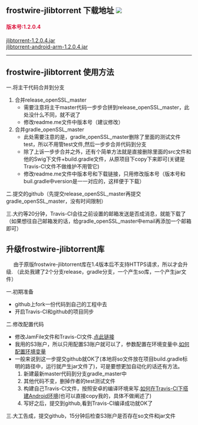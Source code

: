 <html>
	<head>
		<meta charset="utf-8" />
		<title></title>
	</head>
	<body>
		<h2>frostwire-jlibtorrent 下载地址 <img src="https://travis-ci.org/APKPure/frostwire-jlibtorrent.svg?branch=gradle_openSSL_master"></h2>
		<h4 style="color: crimson;">版本号:1.2.0.4</h4>
		<a href="https://s3-ap-southeast-1.amazonaws.com/apkpure-travis-ci/jar/jlibtorrent-1.2.0.4.jar" >jlibtorrent-1.2.0.4.jar</a>
		<br />
		<a href="https://s3-ap-southeast-1.amazonaws.com/apkpure-travis-ci/jar/jlibtorrent-android-arm-1.2.0.4.jar">jlibtorrent-android-arm-1.2.0.4.jar</a>
		<hr />
		<h2>frostwire-jlibtorrent 使用方法</h2>
		<p>一.将主干代码合并到分支</p>
		<ol>
			<li>合并release_openSSL_master
				 <ul>
				 	<li>需要注意将主干master代码一步步合拼到release_openSSL_master，此处没什么不同，就不说了</li>
				 	<li>修改readme.me文件中版本号（建议修改）</li>
				 </ul>
			</li>
			<li>合并gradle_openSSL_master
				<ul>
					<li>此处需要注意的是，gradle_openSSL_master删除了里面的测试文件test，所以不用管test文件,然后一步步合并代码到分支</li>
					<li>除了上诉一步步合并之外，还有个简单方法就是直接删除里面的src文件和他的Swig下文件+build.gradle文件，从原项目下copy下来即可(关键是Travis-CI文件不做维护不用管它)</li>
					<li>修改readme.me文件中版本号和下载链接，只用修改版本号（版本号和buil.gradle中version是一一对应的，这样便于下载）</li>
				</ul>
			</li>
		</ol>
		<p>二.提交的github（先提交release_openSSL_master再提交gradle_openSSL_master，没有时间限制）</p>
		<p>三.大约等20分钟，Travis-CI会往之前设置的邮箱发送是否成消息，就能下载了（如果想往自己邮箱发的话，给gradle_openSSL_master中email再添加一个邮箱即可）</p>
		<h2>升级frostwire-jlibtorrent库</h2>
		&nbsp;&nbsp;&nbsp;&nbsp;&nbsp;由于原版frostwire-jlibtorrent库在1.4版本后不支持HTTPS请求，所以才会升级.
		（此处我建了2个分支release，gradle分支，一个产生so库，一个产生jar文件）
		<p>一.初期准备</p>
		<ul>
			<li>github上fork一份代码到自己的工程中去</li>
			<li>开启Travis-CI和github的项目同步</li>
		</ul>
		<p>二.修改配置代码</p>
		<ul>
			<li>修改JamFile文件和Travis-CI文件.<a href="https://github.com/aldenml/frostwire-jlibtorrent/commit/44c06a9c7482c38a25c8db117df186e12c2d441c">点此链接</a></li>
			<li>我用的S3账户，所以只用配置S3账户就可以了，参数配置在环境变量中.<a href="https://docs.travis-ci.com/user/environment-variables/">如何配置环境变量</a></li>
			<li>一般来说到这一步提交github就OK了(本地将so文件放在项目build.gradle标明的路径中，运行就产生jar文件了)，可是要想更加自动化的话还有方法。
				<ol>
					<li>新建最新master代码到分支gradle_master中</li>
					<li>其他代码不变，删掉作者的test测试文件</li>
					<li>构建自己Travis-CI文件，按照安卓的编译环境来写.<a href="https://docs.travis-ci.com/user/languages/android/">如何在Travis-CI下搭建Android环境</a>(也可以直接copy我的，具体不做阐述了)</li>
					<li>写好之后，提交到github,看到Travis-CI编译成功就OK了</li>
				</ol>
			</li>
		</ul>
		<p>三.大工告成，提交github，15分钟后检查S3账户是否存在so文件和jar文件</p>
	</body>
</html>
